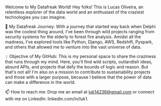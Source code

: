 Welcome to My Datafreak World!
Hey folks! This is Lucas Oliveira, an relentless explorer of the data world and an enthusiast of the craziest technologies you can imagine.

🚀 My Datafreak Journey: With a journey that started way back when Delphi was the coolest thing around, I've been through wild projects ranging from security systems for the elderly to forest fire analysis. Amidst all the madness, I've explored tools like Python, Django, AWS, Redshift, Pyspark, and others that allowed me to venture into the vast universe of data.

💡 Objective of My GitHub: This is my personal space to share the craziness that runs through my mind. Here, you'll find wild scripts, outlandish ideas, absurd APIs, and projects that defy the bounds of logic and reason. But that's not all! I'm also on a mission to contribute to sustainability projects and those with a larger purpose, because I believe that the power of data can make a difference in the world.

📫 How to reach me: Drop me an email at luk14236@gmail.com or connect with me on LinkedIn: linkedin.com/in/luk1.


